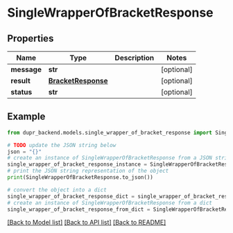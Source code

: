 # SingleWrapperOfBracketResponse


## Properties

Name | Type | Description | Notes
------------ | ------------- | ------------- | -------------
**message** | **str** |  | [optional] 
**result** | [**BracketResponse**](BracketResponse.md) |  | [optional] 
**status** | **str** |  | [optional] 

## Example

```python
from dupr_backend.models.single_wrapper_of_bracket_response import SingleWrapperOfBracketResponse

# TODO update the JSON string below
json = "{}"
# create an instance of SingleWrapperOfBracketResponse from a JSON string
single_wrapper_of_bracket_response_instance = SingleWrapperOfBracketResponse.from_json(json)
# print the JSON string representation of the object
print(SingleWrapperOfBracketResponse.to_json())

# convert the object into a dict
single_wrapper_of_bracket_response_dict = single_wrapper_of_bracket_response_instance.to_dict()
# create an instance of SingleWrapperOfBracketResponse from a dict
single_wrapper_of_bracket_response_from_dict = SingleWrapperOfBracketResponse.from_dict(single_wrapper_of_bracket_response_dict)
```
[[Back to Model list]](../README.md#documentation-for-models) [[Back to API list]](../README.md#documentation-for-api-endpoints) [[Back to README]](../README.md)


